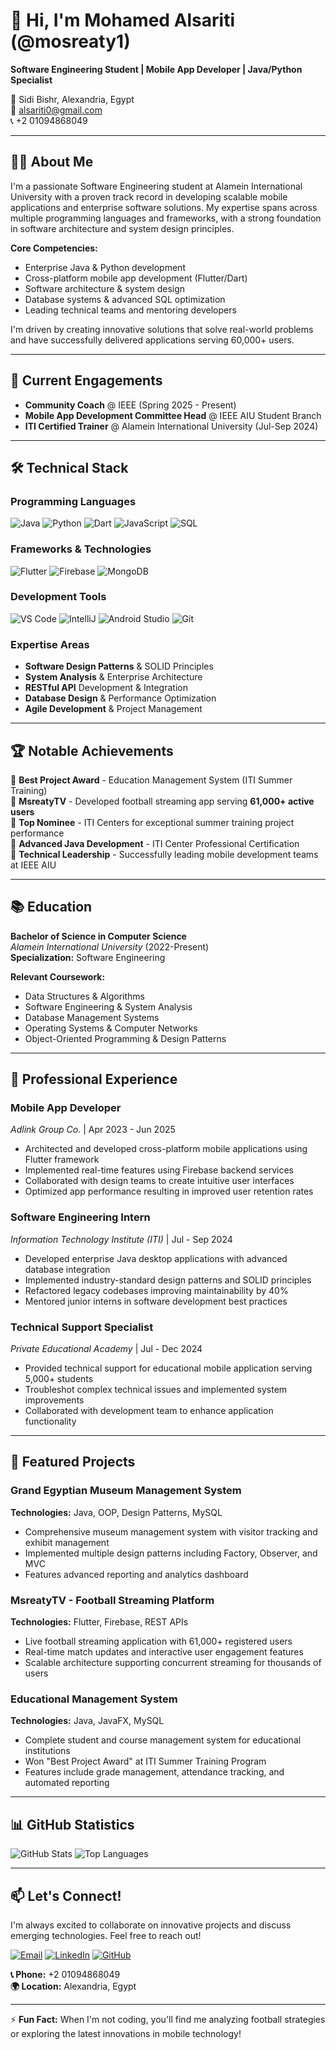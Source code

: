 # 👋 Hi, I'm Mohamed Alsariti (@mosreaty1)

**Software Engineering Student | Mobile App Developer | Java/Python Specialist**

📍 Sidi Bishr, Alexandria, Egypt  
📧 [alsariti0@gmail.com](mailto:alsariti0@gmail.com)  
📞 +2 01094868049  

---

## 👨‍💻 About Me

I'm a passionate Software Engineering student at Alamein International University with a proven track record in developing scalable mobile applications and enterprise software solutions. My expertise spans across multiple programming languages and frameworks, with a strong foundation in software architecture and system design principles.

**Core Competencies:**
- Enterprise Java & Python development
- Cross-platform mobile app development (Flutter/Dart)
- Software architecture & system design
- Database systems & advanced SQL optimization
- Leading technical teams and mentoring developers

I'm driven by creating innovative solutions that solve real-world problems and have successfully delivered applications serving 60,000+ users.

---

## 🌱 Current Engagements

- **Community Coach** @ IEEE (Spring 2025 - Present)
- **Mobile App Development Committee Head** @ IEEE AIU Student Branch
- **ITI Certified Trainer** @ Alamein International University (Jul-Sep 2024)

---

## 🛠️ Technical Stack

### Programming Languages
![Java](https://img.shields.io/badge/Java-ED8B00?style=for-the-badge&logo=java&logoColor=white)
![Python](https://img.shields.io/badge/Python-3776AB?style=for-the-badge&logo=python&logoColor=white)
![Dart](https://img.shields.io/badge/Dart-0175C2?style=for-the-badge&logo=dart&logoColor=white)
![JavaScript](https://img.shields.io/badge/JavaScript-F7DF1E?style=for-the-badge&logo=javascript&logoColor=black)
![SQL](https://img.shields.io/badge/SQL-4479A1?style=for-the-badge&logo=mysql&logoColor=white)

### Frameworks & Technologies
![Flutter](https://img.shields.io/badge/Flutter-02569B?style=for-the-badge&logo=flutter&logoColor=white)
![Firebase](https://img.shields.io/badge/Firebase-FFCA28?style=for-the-badge&logo=firebase&logoColor=black)
![MongoDB](https://img.shields.io/badge/MongoDB-47A248?style=for-the-badge&logo=mongodb&logoColor=white)

### Development Tools
![VS Code](https://img.shields.io/badge/VS%20Code-007ACC?style=for-the-badge&logo=visual-studio-code&logoColor=white)
![IntelliJ](https://img.shields.io/badge/IntelliJ-000000?style=for-the-badge&logo=intellij-idea&logoColor=white)
![Android Studio](https://img.shields.io/badge/Android%20Studio-3DDC84?style=for-the-badge&logo=android-studio&logoColor=white)
![Git](https://img.shields.io/badge/Git-F05032?style=for-the-badge&logo=git&logoColor=white)

### Expertise Areas
- **Software Design Patterns** & SOLID Principles
- **System Analysis** & Enterprise Architecture
- **RESTful API** Development & Integration
- **Database Design** & Performance Optimization
- **Agile Development** & Project Management

---

## 🏆 Notable Achievements

🥇 **Best Project Award** - Education Management System (ITI Summer Training)  
📱 **MsreatyTV** - Developed football streaming app serving **61,000+ active users**  
🎯 **Top Nominee** - ITI Centers for exceptional summer training project performance  
🏅 **Advanced Java Development** - ITI Center Professional Certification  
👥 **Technical Leadership** - Successfully leading mobile development teams at IEEE AIU

---

## 📚 Education

**Bachelor of Science in Computer Science**  
*Alamein International University* (2022-Present)  
**Specialization:** Software Engineering

**Relevant Coursework:**
- Data Structures & Algorithms
- Software Engineering & System Analysis
- Database Management Systems
- Operating Systems & Computer Networks
- Object-Oriented Programming & Design Patterns

---

## 💼 Professional Experience

### **Mobile App Developer**
*Adlink Group Co.* | Apr 2023 - Jun 2025
- Architected and developed cross-platform mobile applications using Flutter framework
- Implemented real-time features using Firebase backend services
- Collaborated with design teams to create intuitive user interfaces
- Optimized app performance resulting in improved user retention rates

### **Software Engineering Intern**
*Information Technology Institute (ITI)* | Jul - Sep 2024
- Developed enterprise Java desktop applications with advanced database integration
- Implemented industry-standard design patterns and SOLID principles
- Refactored legacy codebases improving maintainability by 40%
- Mentored junior interns in software development best practices

### **Technical Support Specialist**
*Private Educational Academy* | Jul - Dec 2024
- Provided technical support for educational mobile application serving 5,000+ students
- Troubleshot complex technical issues and implemented system improvements
- Collaborated with development team to enhance application functionality

---

## 🚀 Featured Projects

### **Grand Egyptian Museum Management System**
**Technologies:** Java, OOP, Design Patterns, MySQL
- Comprehensive museum management system with visitor tracking and exhibit management
- Implemented multiple design patterns including Factory, Observer, and MVC
- Features advanced reporting and analytics dashboard

### **MsreatyTV - Football Streaming Platform**
**Technologies:** Flutter, Firebase, REST APIs
- Live football streaming application with 61,000+ registered users
- Real-time match updates and interactive user engagement features
- Scalable architecture supporting concurrent streaming for thousands of users

### **Educational Management System**
**Technologies:** Java, JavaFX, MySQL
- Complete student and course management system for educational institutions
- Won "Best Project Award" at ITI Summer Training Program
- Features include grade management, attendance tracking, and automated reporting

---

## 📊 GitHub Statistics

![GitHub Stats](https://github-readme-stats.vercel.app/api?username=mosreaty1&show_icons=true&theme=radical)
![Top Languages](https://github-readme-stats.vercel.app/api/top-langs/?username=mosreaty1&layout=compact&theme=radical)

---

## 📫 Let's Connect!

I'm always excited to collaborate on innovative projects and discuss emerging technologies. Feel free to reach out!

[![Email](https://img.shields.io/badge/Email-D14836?style=for-the-badge&logo=gmail&logoColor=white)](mailto:alsariti0@gmail.com)
[![LinkedIn](https://img.shields.io/badge/LinkedIn-0077B5?style=for-the-badge&logo=linkedin&logoColor=white)](https://linkedin.com/in/mosreaty1)
[![GitHub](https://img.shields.io/badge/GitHub-100000?style=for-the-badge&logo=github&logoColor=white)](https://github.com/mosreaty1)

**📞 Phone:** +2 01094868049  
**🌍 Location:** Alexandria, Egypt

---

⚡ **Fun Fact:** When I'm not coding, you'll find me analyzing football strategies or exploring the latest innovations in mobile technology!
